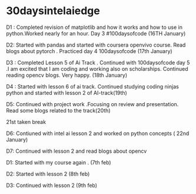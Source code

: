 # 30daysintelaiedge

D1 : Completed revision of matplotlib and how it works and how to use in python.Worked nearly for an hour. Day 3 #100daysofcode (16TH January)

D2: Started with pandas and started with coursera openvivo course. Read blogs about pytorch . Practiced day 4 100daysofcode (17th January)


D3 : Completed Lesson 5 of Ai Track . Continued with 100daysofcode day 5 .I am excited that I am coding and working also on scholarships.  Continued reading opencv blogs. Very happy. (18th January)

D4 : Started with lesson 6 of ai track. Continued studying coding ninjas python and started with lesson 2 of AI-track(19th)

D5: Continued with project work .Focusing on review and presentation. Read some blogs related to the track(20th)

21st taken break

D6: Contiuned with intel ai lesson 2 and worked on python concepts ( 22nd January)

D7: Continued with lesson 2 and read blogs about opencv



D1: Started with my course again . (7th feb)

D2: Started with lesson 2 (8th feb)

D3: Continued with lesson 2 (9th feb)
